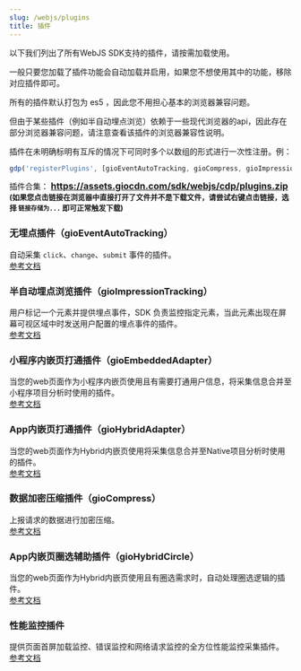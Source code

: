 ```yaml
---
slug: /webjs/plugins
title: 插件
---
```


以下我们列出了所有WebJS SDK支持的插件，请按需加载使用。

一般只要您加载了插件功能会自动加载并启用，如果您不想使用其中的功能，移除对应插件即可。

所有的插件默认打包为 es5 ，因此您不用担心基本的浏览器兼容问题。

但由于某些插件（例如半自动埋点浏览）依赖于一些现代浏览器的api，因此存在部分浏览器兼容问题，请注意查看该插件的浏览器兼容性说明。

插件在未明确标明有互斥的情况下可同时多个以数组的形式进行一次性注册。例：

```js
gdp('registerPlugins', [gioEventAutoTracking, gioCompress, gioImpressionTracking]);
```

插件合集：
**<font size="3"><https://assets.giocdn.com/sdk/webjs/cdp/plugins.zip></font>**<br/>
**<font size="2">(如果您点击链接在浏览器中直接打开了文件并不是下载文件，请尝试右键点击链接，选择 `链接存储为...` 即可正常触发下载)</font>**

### 无埋点插件（gioEventAutoTracking）

自动采集 `click`、`change`、`submit` 事件的插件。<br/>
[参考文档](/docs/webjs/plugins/eventAutoTracking)

### 半自动埋点浏览插件（gioImpressionTracking）

用户标记一个元素并提供埋点事件，SDK 负责监控指定元素，当此元素出现在屏幕可视区域中时发送用户配置的埋点事件的插件。<br/>
[参考文档](/docs/webjs/plugins/impressionTracking)

### 小程序内嵌页打通插件（gioEmbeddedAdapter）

当您的web页面作为小程序内嵌页使用且有需要打通用户信息，将采集信息合并至小程序项目分析时使用的插件。<br/>
[参考文档](/docs/webjs/plugins/embeddedAdapter)

### App内嵌页打通插件（gioHybridAdapter）

当您的web页面作为Hybrid内嵌页使用将采集信息合并至Native项目分析时使用的插件。<br/>
[参考文档](/docs/webjs/plugins/hybridAdapter)

### 数据加密压缩插件（gioCompress）

上报请求的数据进行加密压缩。<br/>
[参考文档](/docs/webjs/plugins/compress)

### App内嵌页圈选辅助插件（gioHybridCircle）

当您的web页面作为Hybrid内嵌页使用且有圈选需求时，自动处理圈选逻辑的插件。<br/>
[参考文档](/docs/webjs/plugins/hybridCircle)

### 性能监控插件

提供页面首屏加载监控、错误监控和网络请求监控的全方位性能监控采集插件。<br/>
[参考文档](/docs/webjs/plugins/performance)
